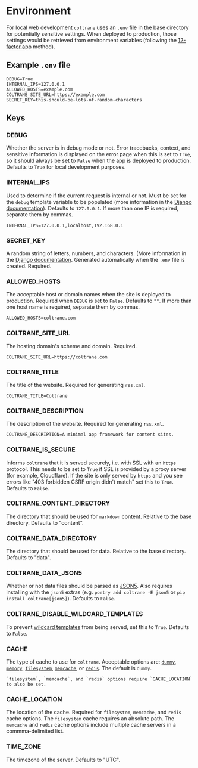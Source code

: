 # Environment

For local web development `coltrane` uses an `.env` file in the base directory for potentially sensitive settings. When deployed to production, those settings would be retrieved from environment variables (following the [12-factor app](https://12factor.net/config) method).

## Example `.env` file

```shell
DEBUG=True
INTERNAL_IPS=127.0.0.1
ALLOWED_HOSTS=example.com
COLTRANE_SITE_URL=https://example.com
SECRET_KEY=this-should-be-lots-of-random-characters
```

## Keys

### DEBUG

Whether the server is in debug mode or not. Error tracebacks, context, and sensitive information is displayed on the error page when this is set to `True`, so it should always be set to `False` when the app is deployed to production. Defaults to `True` for local development purposes.

### INTERNAL_IPS

Used to determine if the current request is internal or not. Must be set for the `debug` template variable to be populated (more information in the [Django documentation](https://docs.djangoproject.com/en/stable/ref/settings/#internal-ips)). Defaults to `127.0.0.1`. If more than one IP is required, separate them by commas.

```shell
INTERNAL_IPS=127.0.0.1,localhost,192.168.0.1
```

### SECRET_KEY

A random string of letters, numbers, and characters. (More information in the [Django documentation](https://docs.djangoproject.com/en/stable/ref/settings/#std:setting-SECRET_KEY). Generated automatically when the `.env` file is created. Required.

### ALLOWED_HOSTS

The acceptable host or domain names when the site is deployed to production. Required when `DEBUG` is set to `False`. Defaults to `""`. If more than one host name is required, separate them by commas.

```shell
ALLOWED_HOSTS=coltrane.com
```

### COLTRANE_SITE_URL

The hosting domain's scheme and domain. Required.

```shell
COLTRANE_SITE_URL=https://coltrane.com
```

### COLTRANE_TITLE

The title of the website. Required for generating `rss.xml`.

```shell
COLTRANE_TITLE=Coltrane
```

### COLTRANE_DESCRIPTION

The description of the website. Required for generating `rss.xml`.

```shell
COLTRANE_DESCRIPTION=A minimal app framework for content sites.
```

### COLTRANE_IS_SECURE

Informs `coltrane` that it is served securely, i.e. with SSL with an `https` protocol. This needs to be set to `True` if SSL is provided by a proxy server (for example, Cloudflare). If the site is only served by `https` and you see errors like "403 forbidden CSRF origin didn't match" set this to `True`. Defaults to `False`.

### COLTRANE_CONTENT_DIRECTORY

The directory that should be used for `markdown` content. Relative to the base directory. Defaults to "content".

### COLTRANE_DATA_DIRECTORY

The directory that should be used for data. Relative to the base directory. Defaults to "data".

### COLTRANE_DATA_JSON5

Whether or not data files should be parsed as [JSON5](https://json5.org). Also requires installing with the `json5` extras (e.g. `poetry add coltrane -E json5` or `pip install coltrane[json5]`). Defaults to `False`.

### COLTRANE_DISABLE_WILDCARD_TEMPLATES

To prevent [wildcard templates](content.md#wildcards) from being served, set this to `True`. Defaults to `False`.

### CACHE

The type of cache to use for `coltrane`. Acceptable options are: [`dummy`](https://docs.djangoproject.com/en/stable/topics/cache/#dummy-caching-for-development), [`memory`](https://docs.djangoproject.com/en/stable/topics/cache/#local-memory-caching), [`filesystem`](https://docs.djangoproject.com/en/stable/topics/cache/#filesystem-caching), [`memcache`](https://docs.djangoproject.com/en/stable/topics/cache/#memcached), or [`redis`](https://docs.djangoproject.com/en/stable/topics/cache/#redis). The default is `dummy`.

```{note}
`filesystem`, `memcache`, and `redis` options require `CACHE_LOCATION` to also be set.
```

### CACHE_LOCATION

The location of the cache. Required for `filesystem`, `memcache`, and `redis` cache options. The `filesystem` cache requires an absolute path. The `memcache` and `redis` cache options include multiple cache servers in a commma-delimited list.

### TIME_ZONE

The timezone of the server. Defaults to "UTC".
